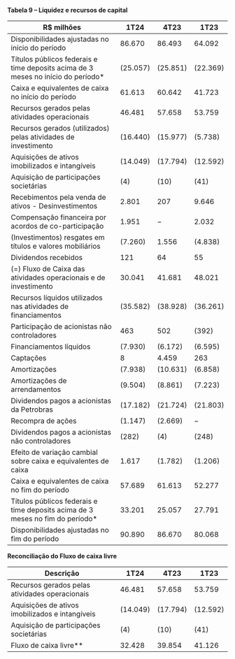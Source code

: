 **Tabela 9 – Liquidez e recursos de capital**

| R$ milhões                                                                  | 1T24             | 4T23             | 1T23             |
|-----------------------------------------------------------------------------|------------------|------------------|------------------|
| Disponibilidades ajustadas no início do período                             | 86.670           | 86.493           | 64.092           |
| Títulos públicos federais e time deposits acima de 3 meses no início do período* | (25.057)         | (25.851)         | (22.369)         |
| Caixa e equivalentes de caixa no início do período                          | 61.613           | 60.642           | 41.723           |
| Recursos gerados pelas atividades operacionais                               | 46.481           | 57.658           | 53.759           |
| Recursos gerados (utilizados) pelas atividades de investimento              | (16.440)         | (15.977)         | (5.738)          |
| Aquisições de ativos imobilizados e intangíveis                             | (14.049)         | (17.794)         | (12.592)         |
| Aquisição de participações societárias                                       | (4)              | (10)             | (41)             |
| Recebimentos pela venda de ativos - Desinvestimentos                        | 2.801            | 207              | 9.646            |
| Compensação financeira por acordos de co-participação                       | 1.951            | −                | 2.032            |
| (Investimentos) resgates em títulos e valores mobiliários                   | (7.260)          | 1.556            | (4.838)          |
| Dividendos recebidos                                                        | 121              | 64               | 55               |
| (=) Fluxo de Caixa das atividades operacionais e de investimento            | 30.041           | 41.681           | 48.021           |
| Recursos líquidos utilizados nas atividades de financiamentos                | (35.582)         | (38.928)         | (36.261)         |
| Participação de acionistas não controladores                                 | 463              | 502              | (392)            |
| Financiamentos líquidos                                                      | (7.930)          | (6.172)          | (6.595)          |
| Captações                                                                   | 8                | 4.459            | 263              |
| Amortizações                                                                | (7.938)          | (10.631)         | (6.858)          |
| Amortizações de arrendamentos                                               | (9.504)          | (8.861)          | (7.223)          |
| Dividendos pagos a acionistas da Petrobras                                   | (17.182)         | (21.724)         | (21.803)         |
| Recompra de ações                                                           | (1.147)          | (2.669)          | −                |
| Dividendos pagos a acionistas não controladores                              | (282)            | (4)              | (248)            |
| Efeito de variação cambial sobre caixa e equivalentes de caixa              | 1.617            | (1.782)          | (1.206)          |
| Caixa e equivalentes de caixa no fim do período                             | 57.689           | 61.613           | 52.277           |
| Títulos públicos federais e time deposits acima de 3 meses no fim do período* | 33.201           | 25.057           | 27.791           |
| Disponibilidades ajustadas no fim do período                                | 90.890           | 86.670           | 80.068           |

**Reconciliação do Fluxo de caixa livre**

| Descrição                                                                  | 1T24             | 4T23             | 1T23             |
|---------------------------------------------------------------------------|------------------|------------------|------------------|
| Recursos gerados pelas atividades operacionais                              | 46.481           | 57.658           | 53.759           |
| Aquisições de ativos imobilizados e intangíveis                            | (14.049)         | (17.794)         | (12.592)         |
| Aquisição de participações societárias                                      | (4)              | (10)             | (41)             |
| Fluxo de caixa livre**                                                    | 32.428           | 39.854           | 41.126           |
